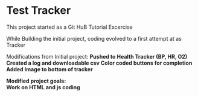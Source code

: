 # Test Tracker
This project started as a Git HuB Tutorial Excercise  

While Building the initial project, coding evolved to a first attempt at as Tracker  

Modifications from Initial project: <b>
Pushed to Health Tracker (BP, HR, O2)<b>
Created a log and downloadable csv  <b>
Color coded buttons for completion<b>
Added Image to bottom of tracker<b>

Modified project goals:<b>  
Work on HTML and js coding 

